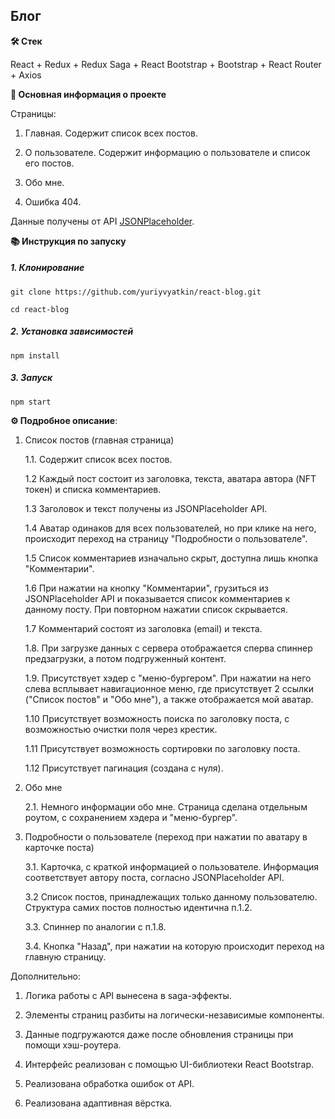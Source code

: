 ## Блог

**🛠️ Стек**

React + Redux + Redux Saga + React Bootstrap + Bootstrap + React Router + Axios

**🚀 Основная информация о проекте**

Страницы:

1. Главная. Содержит список всех постов.

2. О пользователе. Содержит информацию о пользователе и список его постов.

3. Обо мне.

4. Ошибка 404.

Данные получены от API [JSONPlaceholder](https://jsonplaceholder.typicode.com).

**📚 Инструкция по запуску**

##### 1. Клонирование

```
git clone https://github.com/yuriyvyatkin/react-blog.git
```

```
cd react-blog
```

##### 2. Установка зависимостей

```
npm install
```

##### 3. Запуск

```
npm start
```

**⚙️ Подробное описание**:

1. Список постов (главная страница)

   1.1. Содержит список всех постов.

   1.2 Каждый пост состоит из заголовка, текста, аватара автора (NFT токен) и списка комментариев.

   1.3 Заголовок и текст получены из JSONPlaceholder API.

   1.4 Аватар одинаков для всех пользователей, но при клике на него, происходит переход на страницу "Подробности о пользователе".

   1.5 Список комментариев изначально скрыт, доступна лишь кнопка "Комментарии".

   1.6 При нажатии на кнопку "Комментарии", грузиться из JSONPlaceholder API и показывается список комментариев к данному посту. При повторном нажатии список скрывается.

   1.7 Комментарий состоят из заголовка (email) и текста.

   1.8. При загрузке данных с сервера отображается сперва спиннер предзагрузки, а потом подгруженный контент.

   1.9. Присутствует хэдер с "меню-бургером". При нажатии на него слева всплывает навигационное меню, где присутствует 2 ссылки ("Список постов" и "Обо мне"), а также отображается мой аватар.

   1.10 Присутствует возможность поиска по заголовку поста, с возможностью очистки поля через крестик.

   1.11 Присутствует возможность сортировки по заголовку поста.

   1.12 Присутствует пагинация (создана с нуля).

2. Обо мне

   2.1. Немного информации обо мне. Страница сделана отдельным роутом, с сохранением хэдера и "меню-бургер".

3. Подробности о пользователе (переход при нажатии по аватару в карточке поста)

   3.1. Карточка, с краткой информацией о пользователе. Информация соответствует автору поста, согласно JSONPlaceholder API.

   3.2 Список постов, принадлежащих только данному пользователю.  Структура самих постов полностью идентична п.1.2.

   3.3. Спиннер по аналогии с п.1.8.

   3.4. Кнопка "Назад", при нажатии на которую происходит переход на главную страницу.

Дополнительно:

1. Логика работы с API вынесена в saga-эффекты.

2. Элементы страниц разбиты на логически-независимые компоненты.

4. Данные подгружаются даже после обновления страницы при помощи хэш-роутера.

5. Интерфейс реализован с помощью UI-библиотеки React Bootstrap.

6. Реализована обработка ошибок от API.

7. Реализована адаптивная вёрстка.
